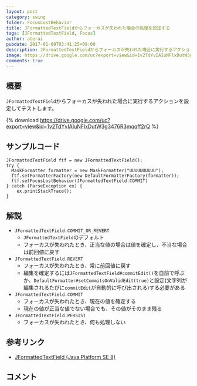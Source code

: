 ```yaml
---
layout: post
category: swing
folder: FocusLostBehavior
title: JFormattedTextFieldからフォーカスが失われた場合の処理を設定する
tags: [JFormattedTextField, Focus]
author: aterai
pubdate: 2017-01-09T03:41:25+09:00
description: JFormattedTextFieldからフォーカスが失われた場合に実行するアクションを設定してテストします。
image: https://drive.google.com/uc?export=view&id=1v2TdYvIAIuNFlxDutW3g3476R3mqqff2rQ
comments: true
---
```

## 概要
`JFormattedTextField`からフォーカスが失われた場合に実行するアクションを設定してテストします。

{% download https://drive.google.com/uc?export=view&id=1v2TdYvIAIuNFlxDutW3g3476R3mqqff2rQ %}

## サンプルコード
<pre class="prettyprint"><code>JFormattedTextField ftf = new JFormattedTextField();
try {
  MaskFormatter formatter = new MaskFormatter("UUUUUUUUUU");
  ftf.setFormatterFactory(new DefaultFormatterFactory(formatter));
  ftf.setFocusLostBehavior(JFormattedTextField.COMMIT)
} catch (ParseException ex) {
    ex.printStackTrace();
}
</code></pre>

## 解説
- `JFormattedTextField.COMMIT_OR_REVERT`
    - `JFormattedTextField`のデフォルト
    - フォーカスが失われたとき、正当な値の場合は値を確定し、不当な場合は前回値に戻す
- `JFormattedTextField.REVERT`
    - フォーカスが失われたとき、常に前回値に戻す
    - 編集を確定するには`JFormattedTextField#commitEdit()`を自前で呼ぶか、`DefaultFormatter#setCommitsOnValidEdit(true)`と設定(文字列が編集されるたびに`commitEdit`が自動的に呼び出される)する必要がある
- `JFormattedTextField.COMMIT`
    - フォーカスが失われたとき、現在の値を確定する
    - 現在の値が正当な値でない場合でも、その値がそのまま残る
- `JFormattedTextField.PERSIST`
    - フォーカスが失われたとき、何も処理しない

<!-- dummy comment line for breaking list -->

## 参考リンク
- [JFormattedTextField (Java Platform SE 8)](https://docs.oracle.com/javase/jp/8/docs/api/javax/swing/JFormattedTextField.html)

<!-- dummy comment line for breaking list -->

## コメント
